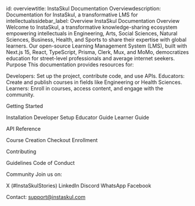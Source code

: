 
id: overviewtitle: InstaSkul Documentation Overviewdescription: Documentation for InstaSkul, a transformative LMS for intellectualssidebar_label: Overview
InstaSkul Documentation Overview
Welcome to InstaSkul, a transformative knowledge-sharing ecosystem empowering intellectuals in Engineering, Arts, Social Sciences, Natural Sciences, Business, Health, and Sports to share their expertise with global learners. Our open-source Learning Management System (LMS), built with Next.js 15, React, TypeScript, Prisma, Clerk, Mux, and MoMo, democratizes education for street-level professionals and average internet seekers.
Purpose
This documentation provides resources for:

Developers: Set up the project, contribute code, and use APIs.
Educators: Create and publish courses in fields like Engineering or Health Sciences.
Learners: Enroll in courses, access content, and engage with the community.

Getting Started

Installation
Developer Setup
Educator Guide
Learner Guide

API Reference

Course Creation
Checkout
Enrollment

Contributing

Guidelines
Code of Conduct

Community
Join us on:

X (#InstaSkulStories)
LinkedIn
Discord
WhatsApp
Facebook

Contact: support@instaskul.com